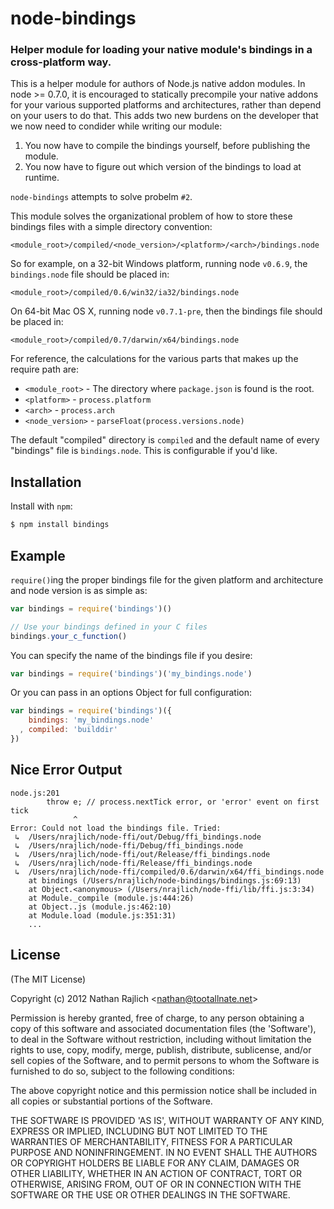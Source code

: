 node-bindings
=============
### Helper module for loading your native module's bindings in a cross-platform way.

This is a helper module for authors of Node.js native addon modules. In node >=
0.7.0, it is encouraged to statically precompile your native addons for your
various supported platforms and architectures, rather than depend on your users
to do that. This adds two new burdens on the developer that we now need to
condider while writing our module:

 1. You now have to compile the bindings yourself, before publishing the module.
 2. You now have to figure out which version of the bindings to load at runtime.

`node-bindings` attempts to solve probelm `#2`.

This module solves the organizational problem of how to store these bindings
files with a simple directory convention:

```
<module_root>/compiled/<node_version>/<platform>/<arch>/bindings.node
```

So for example, on a 32-bit Windows platform, running node `v0.6.9`, the
`bindings.node` file should be placed in:

```
<module_root>/compiled/0.6/win32/ia32/bindings.node
```

On 64-bit Mac OS X, running node `v0.7.1-pre`, then the bindings file should be
placed in:

```
<module_root>/compiled/0.7/darwin/x64/bindings.node
```

For reference, the calculations for the various parts that makes up the require
path are:

 * `<module_root>` - The directory where `package.json` is found is the root.
 * `<platform>` - `process.platform`
 * `<arch>` - `process.arch`
 * `<node_version>` - `parseFloat(process.versions.node)`

The default "compiled" directory is `compiled` and the default name of every
"bindings" file is `bindings.node`. This is configurable if you'd like.


Installation
------------

Install with `npm`:

``` bash
$ npm install bindings
```


Example
-------

`require()`ing the proper bindings file for the given platform and architecture
and node version is as simple as:

``` js
var bindings = require('bindings')()

// Use your bindings defined in your C files
bindings.your_c_function()
```

You can specify the name of the bindings file if you desire:

``` js
var bindings = require('bindings')('my_bindings.node')
```

Or you can pass in an options Object for full configuration:


``` js
var bindings = require('bindings')({
    bindings: 'my_bindings.node'
  , compiled: 'builddir'
})
```

Nice Error Output
-----------------

```
node.js:201
        throw e; // process.nextTick error, or 'error' event on first tick
              ^
Error: Could not load the bindings file. Tried:
 ↳  /Users/nrajlich/node-ffi/out/Debug/ffi_bindings.node
 ↳  /Users/nrajlich/node-ffi/Debug/ffi_bindings.node
 ↳  /Users/nrajlich/node-ffi/out/Release/ffi_bindings.node
 ↳  /Users/nrajlich/node-ffi/Release/ffi_bindings.node
 ↳  /Users/nrajlich/node-ffi/compiled/0.6/darwin/x64/ffi_bindings.node
    at bindings (/Users/nrajlich/node-bindings/bindings.js:69:13)
    at Object.<anonymous> (/Users/nrajlich/node-ffi/lib/ffi.js:3:34)
    at Module._compile (module.js:444:26)
    at Object..js (module.js:462:10)
    at Module.load (module.js:351:31)
    ...
```

License
-------

(The MIT License)

Copyright (c) 2012 Nathan Rajlich &lt;nathan@tootallnate.net&gt;

Permission is hereby granted, free of charge, to any person obtaining
a copy of this software and associated documentation files (the
'Software'), to deal in the Software without restriction, including
without limitation the rights to use, copy, modify, merge, publish,
distribute, sublicense, and/or sell copies of the Software, and to
permit persons to whom the Software is furnished to do so, subject to
the following conditions:

The above copyright notice and this permission notice shall be
included in all copies or substantial portions of the Software.

THE SOFTWARE IS PROVIDED 'AS IS', WITHOUT WARRANTY OF ANY KIND,
EXPRESS OR IMPLIED, INCLUDING BUT NOT LIMITED TO THE WARRANTIES OF
MERCHANTABILITY, FITNESS FOR A PARTICULAR PURPOSE AND NONINFRINGEMENT.
IN NO EVENT SHALL THE AUTHORS OR COPYRIGHT HOLDERS BE LIABLE FOR ANY
CLAIM, DAMAGES OR OTHER LIABILITY, WHETHER IN AN ACTION OF CONTRACT,
TORT OR OTHERWISE, ARISING FROM, OUT OF OR IN CONNECTION WITH THE
SOFTWARE OR THE USE OR OTHER DEALINGS IN THE SOFTWARE.
